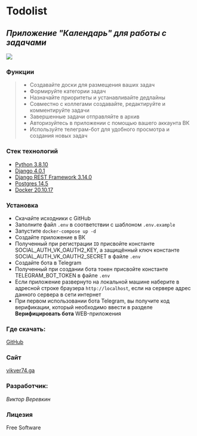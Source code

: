 # Todolist
## _Приложение "Календарь" для работы с задачами_

[![](https://www.python.org/static/community_logos/python-powered-w-140x56.png)](https://python.org)

### Функции
>* Создавайте доски для размещения ваших задач
>* Формируйте категории задач
>* Назначайте приоритеты и устанавливайте дедлайны
>* Совместно с коллегами создавайте, редактируйте и комментируйте задачи
>* Завершенные задачи отправляйте в архив
>* Авторизуйтесь в приложении с помощью вашего аккаунта ВК 
>* Используйте телеграм-бот для удобного просмотра и создания новых задач

### Cтек технологий

- [Python 3.8.10](https://python.org)
- [Django 4.0.1](https://www.djangoproject.com/)
- [Django REST Framework 3.14.0](https://www.django-rest-framework.org/)
- [Postgres 14.5](https://www.postgresql.org/)
- [Docker 20.10.17](https://www.docker.com/)


### Установка
* Скачайте исходники c GitHub
* Заполните файл `.env` в соответствии с шаблоном `.env.example`
* Запустите `docker-compose up -d`
* Создайте приложение в ВК
* Полученный при регистрации `ID` присвойте константе SOCIAL_AUTH_VK_OAUTH2_KEY, а защищённый ключ константе SOCIAL_AUTH_VK_OAUTH2_SECRET в файле `.env` 
* Создайте бота в Telegram
* Полученный при создании бота токен присвойте константе TELEGRAM_BOT_TOKEN в файле `.env` 
* Если приложение развернуто на локальной машине наберите в адресной строке браузера `http://localhost`, если на сервере адрес данного сервера в сети интернет
* При первом использовании бота Telegram, вы получите код верификации, который необходимо ввести в разделе **Верифицировать бота** WEB-приложения   

### Где скачать:
[GitHub](https://github.com/Vikver74/course_work7.git)

### Сайт
[vikver74.ga](http://vikver74.ga)

### Разработчик:

_Виктор Веревкин_

### Лицезия

Free Software